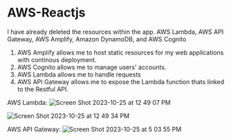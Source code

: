# AWS-Reactjs
I have already deleted the resources within the app.
AWS Lambda, AWS API Gateway, AWS Amplify, Amazon DynamoDB, and AWS Cognito

1) AWS Amplify allows me to host static resources for my web applications with continous deployment.
2) AWS Cognito allows me to manage users' accounts.
3) AWS Lambda allows me to handle requests
4) AWS API Gateway allows me to expose the Lambda function thats linked to the Restful API.

 AWS Lambda:  ![Screen Shot 2023-10-25 at 12 49 07 PM](https://github.com/doujones83/AWS-Reactjs/assets/59512235/4da146d6-eb25-47a3-b462-cc72aa6821e0)

![Screen Shot 2023-10-25 at 12 49 34 PM](https://github.com/doujones83/AWS-Reactjs/assets/59512235/43b68045-b3b1-47a1-8f27-5dab8e2b59e5)

AWS API Gateway: ![Screen Shot 2023-10-25 at 5 03 55 PM](https://github.com/doujones83/AWS-Reactjs/assets/59512235/391c227b-ca23-4d5f-8efc-a12e99ead1c9)
